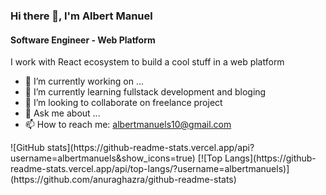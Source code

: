 ### Hi there 👋, I'm Albert Manuel
#### Software Engineer - Web Platform

I work with React ecosystem to build a cool stuff in a web platform

- 🔭 I’m currently working on ...
- 🌱 I’m currently learning fullstack development and bloging
- 👯 I’m looking to collaborate on freelance project
- 💬 Ask me about ...
- 📫 How to reach me: albertmanuels10@gmail.com


<div>
  ![GitHub stats](https://github-readme-stats.vercel.app/api?username=albertmanuels&show_icons=true) 
  [![Top Langs](https://github-readme-stats.vercel.app/api/top-langs/?username=albertmanuels)](https://github.com/anuraghazra/github-readme-stats)
</div>
 

